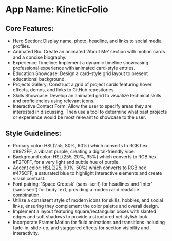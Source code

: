 # **App Name**: KineticFolio

## Core Features:

- Hero Section: Display name, photo, headline, and links to social media profiles.
- Animated Bio: Create an animated 'About Me' section with motion cards and a concise biography.
- Experience Timeline: Implement a dynamic timeline showcasing professional experience with animated card-style entries.
- Education Showcase: Design a card-style grid layout to present educational background.
- Projects Gallery: Construct a grid of project cards featuring hover effects, demos, and links to GitHub repositories.
- Skills Showcase: Develop an animated grid to visualize technical skills and proficiencies using relevant icons.
- Interactive Contact Form: Allow the user to specify areas they are interested in discussing. Then use a tool to determine what past projects or experience would be most relevant to showcase to the user.

## Style Guidelines:

- Primary color: HSL(255, 80%, 60%) which converts to RGB hex #8972FF, a vibrant purple, creating a digital-friendly vibe.
- Background color: HSL(255, 20%, 95%) which converts to RGB hex #F2F0FF, for a very light and subtle hue of purple.
- Accent color: HSL(225, 90%, 50%) which converts to RGB hex #475CFF, a saturated blue to highlight interactive elements and create visual contrast.
- Font pairing: 'Space Grotesk' (sans-serif) for headlines and 'Inter' (sans-serif) for body text, providing a modern and readable combination.
- Utilize a consistent style of modern icons for skills, hobbies, and social links, ensuring they complement the color palette and overall design.
- Implement a layout featuring square/rectangular boxes with slanted edges and soft shadows to provide a structured yet stylish look.
- Incorporate Framer Motion for fluid animations and transitions including fade-in, slide-up, and staggered effects for section visibility and interactivity.